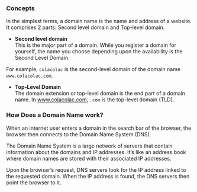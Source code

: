### Concepts

In the simplest terms, a domain name is the name and address of a website. It comprises 2 parts: Second level domain and Top-level domain.

- **Second level domain**    
This is the major part of a domain. While you register a domain for yourself, the name you choose depending upon the availability is the Second Level Domain.

For example, `colacolac` is the second-level domain of the domain name `www.colacolac.com`.

- **Top-Level Domain**    
The domain extension or top-level domain is the end part of a domain name. In www.colacolac.com, `.com` is the top-level domain (TLD).

### How Does a Domain Name work?

When an internet user enters a domain in the search bar of the browser, the browser then connects to the Domain Name System (DNS).

The Domain Name System is a large network of servers that contain information about the domains and IP addresses. It’s like an address book where domain names are stored with their associated IP addresses.

Upon the browser’s request, DNS servers look for the IP address linked to the requested domain. When the IP address is found, the DNS servers then point the browser to it.